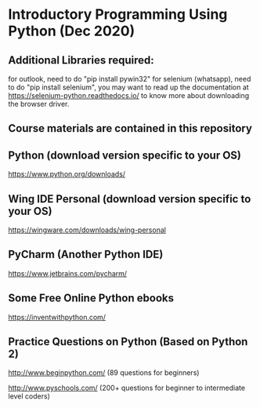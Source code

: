 # Introductory Programming Using Python (Dec 2020)

## Additional Libraries required:
for outlook, need to do "pip install pywin32"
for selenium (whatsapp), need to do "pip install selenium", you may want to read up the documentation at https://selenium-python.readthedocs.io/ to know more about downloading the browser driver. 

## Course materials are contained in this repository

## Python (download version specific to your OS) 
https://www.python.org/downloads/

## Wing IDE Personal (download version specific to your OS)
https://wingware.com/downloads/wing-personal

## PyCharm (Another Python IDE)
https://www.jetbrains.com/pycharm/

## Some Free Online Python ebooks 
https://inventwithpython.com/

## Practice Questions on Python (Based on Python 2)
http://www.beginpython.com/ (89 questions for beginners)

http://www.pyschools.com/ (200+ questions for beginner to intermediate level coders)


